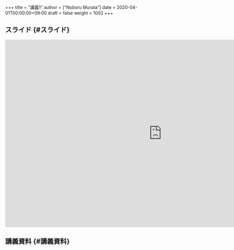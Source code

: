 +++
title = "講義1"
author = ["Noboru Murata"]
date = 2020-04-01T00:00:00+09:00
draft = false
weight = 1002
+++

## スライド {#スライド}

<iframe src="https://noboru-murata.github.io/probability-statistics/slides/slide01.html" width="1000" height="600" frameborder="0" allowfullscreen="allowfullscreen" allow="geolocation *; microphone *; camera *; midi *; encrypted-media *"></iframe>


## 講義資料 {#講義資料}